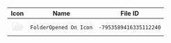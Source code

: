| Icon | Name | File ID |
| ---  | ---  | ---     |
| ![](FolderOpened%20On%20Icon.png) | `FolderOpened On Icon` | `-7953589416335112240` |
